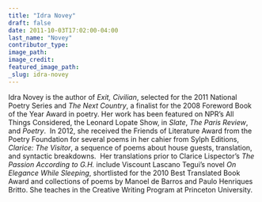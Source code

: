 ```yaml
---
title: "Idra Novey"
draft: false
date: 2011-10-03T17:02:00-04:00
last_name: "Novey"
contributor_type:
image_path:
image_credit:
featured_image_path:
_slug: idra-novey
---
```


Idra Novey is the author of _Exit, Civilian_, selected for the 2011 National Poetry Series and _The Next Country_, a finalist for the 2008 Foreword Book of the Year Award in poetry. Her work has been featured on NPR’s All Things Considered, the Leonard Lopate Show, in _Slate_, _The Paris Review_, and _Poetry_.  In 2012, she received the Friends of Literature Award from the Poetry Foundation for several poems in her cahier from Sylph Editions, _Clarice: The Visitor_, a sequence of poems about house guests, translation, and syntactic breakdowns.  Her translations prior to Clarice Lispector’s _The Passion According to G.H._ include Viscount Lascano Tegui’s novel _On Elegance While Sleeping_, shortlisted for the 2010 Best Translated Book Award and collections of poems by Manoel de Barros and Paulo Henriques Britto. She teaches in the Creative Writing Program at Princeton University.

